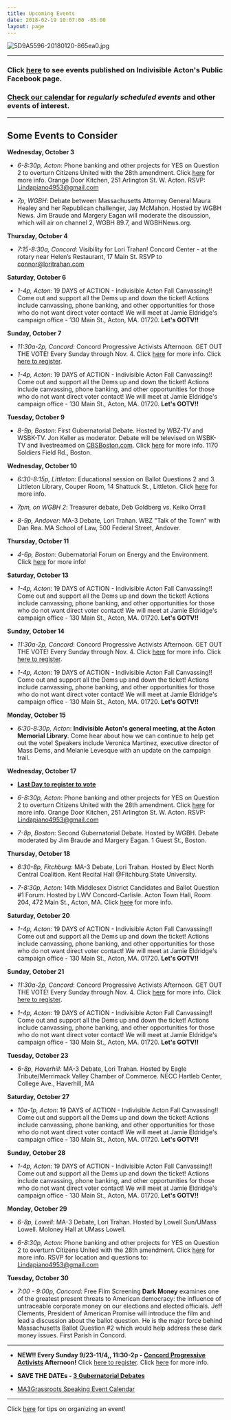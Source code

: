 ```yaml
---
title: Upcoming Events
date: 2018-02-19 10:07:00 -05:00
layout: page
---
```


![5D9A5596-20180120-865ea0.jpg](/uploads/5D9A5596-20180120-865ea0.jpg)

---

### Click [here](https://www.facebook.com/pg/IndivisibleActon/events/?ref=page_internal) to see events published on Indivisible Acton's Public Facebook page.

### [Check our calendar](http://www.indivisibleacton.org/calendar.html) for *regularly scheduled events* and other events of interest.

---

## Some Events to Consider

**Wednesday, October 3**

* *6-8:30p, Acton*:  Phone banking and other projects for YES on Question 2 to overturn Citizens United with the 28th amendment. Click [here](http://www.indivisibleacton.org/2018/09/21/yes-on-2.html) for more info. Orange Door Kitchen, 251 Arlington St. W. Acton. RSVP: Lindapiano4953@gmail.com


* *7p, WGBH*:  Debate between Massachusetts Attorney General Maura Healey and her Republican challenger, Jay McMahon. Hosted by WGBH News. Jim Braude and Margery Eagan will moderate the discussion, which will air on channel 2, WGBH 89.7, and WGBHNews.org.

**Thursday, October 4**

* *7:15-8:30a, Concord*: Visibility for Lori Trahan!  Concord Center - at the rotary near Helen’s Restaurant, 17 Main St.  RSVP to connor@loritrahan.com

**Saturday, October 6**

* *1-4p, Acton*: 19 DAYS of ACTION - Indivisible Acton Fall Canvassing!!  Come out and support all the Dems up and down the ticket! Actions include canvassing, phone banking, and other opportunities for those who do not want direct voter contact!  We will meet at Jamie Eldridge's campaign office - 130 Main St., Acton, MA. 01720.  **Let's GOTV!!**

**Sunday, October 7**

* *11:30a-2p, Concord*: Concord Progressive Activists Afternoon. GET OUT THE VOTE!  Every Sunday through Nov. 4. Click [here](/uploads/ConcordProgressiveActivistAfternoons-993d55.png) for more info.  Click [here to register](http://bit.ly/2x1jA6a).

* *1-4p, Acton*: 19 DAYS of ACTION - Indivisible Acton Fall Canvassing!!  Come out and support all the Dems up and down the ticket! Actions include canvassing, phone banking, and other opportunities for those who do not want direct voter contact!  We will meet at Jamie Eldridge's campaign office - 130 Main St., Acton, MA. 01720.  **Let's GOTV!!**

**Tuesday, October 9**

* *8-9p, Boston*: First Gubernatorial Debate.  Hosted by WBZ-TV and WSBK-TV. Jon Keller as moderator. Debate will be televised on WSBK-TV and livestreamed on [CBSBoston.com](https://boston.cbslocal.com). Click [here](https://boston.cbslocal.com/2018/10/02/massachusetts-governors-debate-wbz-charlie-baker-jay-gonalez/) for more info. 1170 Soldiers Field Rd., Boston.

**Wednesday, October 10**

* *6:30-8:15p, Littleton*: Educational session on Ballot Questions 2 and 3. Littleton Library, Couper Room, 14 Shattuck St., Littleton. Click [here](http://www.indivisibleacton.org/2018/10/01/learn-about-ballot-questions-2-and-3.html) for more info.

* *7pm, on WGBH 2*: Treasurer debate, Deb Goldberg vs. Keiko Orrall

* *8-9p, Andover*: MA-3 Debate, Lori Trahan. WBZ "Talk of the Town" with Dan Rea. MA School of Law, 500 Federal Street, Andover.

**Thursday, October 11**

* *4-6p, Boston*: Gubernatorial Forum on Energy and the Environment. Click [here](https://www.eventbrite.com/e/gubernatorial-forum-on-energy-and-the-environment-tickets-50782857895?ref=eios&aff=eios) for more info!

**Saturday, October 13**

* *1-4p, Acton*: 19 DAYS of ACTION - Indivisible Acton Fall Canvassing!!  Come out and support all the Dems up and down the ticket! Actions include canvassing, phone banking, and other opportunities for those who do not want direct voter contact!  We will meet at Jamie Eldridge's campaign office - 130 Main St., Acton, MA. 01720.  **Let's GOTV!!**

**Sunday, October 14**

* *11:30a-2p, Concord*: Concord Progressive Activists Afternoon. GET OUT THE VOTE!  Every Sunday through Nov. 4. Click [here](/uploads/ConcordProgressiveActivistAfternoons-993d55.png) for more info.  Click [here to register](http://bit.ly/2x1jA6a).

* *1-4p, Acton*: 19 DAYS of ACTION - Indivisible Acton Fall Canvassing!!  Come out and support all the Dems up and down the ticket! Actions include canvassing, phone banking, and other opportunities for those who do not want direct voter contact!  We will meet at Jamie Eldridge's campaign office - 130 Main St., Acton, MA. 01720.  **Let's GOTV!!**

**Monday, October 15**

* *6:30-8:30p, Acton*: **Indivisible Acton's general meeting, at the Acton Memorial Library**. Come hear about how we can continue to help get out the vote! Speakers include Veronica Martinez, executive director of Mass Dems, and Melanie Levesque with an update on the campaign trail.


**Wednesday, October 17**

* **[Last Day to register to vote](https://www.sec.state.ma.us/VoterRegistrationSearch/MyVoterRegStatus.aspx)**

* *6-8:30p, Acton*:  Phone banking and other projects for YES on Question 2 to overturn Citizens United with the 28th amendment.  Click [here](http://www.indivisibleacton.org/2018/09/21/yes-on-2.html) for more info. Orange Door Kitchen, 251 Arlington St. W. Acton. RSVP: Lindapiano4953@gmail.com

* *7-8p, Boston*: Second Gubernatorial Debate. Hosted by WGBH. Debate moderated by Jim Braude and Margery Eagan. 1 Guest St., Boston.

**Thursday, October 18**

* *6:30-8p, Fitchburg*: MA-3 Debate, Lori Trahan.  Hosted by Elect North Central Coalition.  Kent Recital Hall @Fitchburg State University.

* *7-8:30p, Acton*: 14th Middlesex District Candidates and Ballot Question #1 Forum. Hosted by LWV Concord-Carlisle. Acton Town Hall, Room 204, 472 Main St., Acton, MA.  Click [here](https://my.lwv.org/massachusetts/concord-carlisle/election-town-meeting/state-and-national-election-2018) for more info.

**Saturday, October 20**

* *1-4p, Acton*: 19 DAYS of ACTION - Indivisible Acton Fall Canvassing!!  Come out and support all the Dems up and down the ticket! Actions include canvassing, phone banking, and other opportunities for those who do not want direct voter contact!  We will meet at Jamie Eldridge's campaign office - 130 Main St., Acton, MA. 01720.  **Let's GOTV!!**

**Sunday, October 21**

* *11:30a-2p, Concord*: Concord Progressive Activists Afternoon. GET OUT THE VOTE!  Every Sunday through Nov. 4. Click [here](/uploads/ConcordProgressiveActivistAfternoons-993d55.png) for more info.  Click [here to register](http://bit.ly/2x1jA6a).

* *1-4p, Acton*: 19 DAYS of ACTION - Indivisible Acton Fall Canvassing!!  Come out and support all the Dems up and down the ticket! Actions include canvassing, phone banking, and other opportunities for those who do not want direct voter contact!  We will meet at Jamie Eldridge's campaign office - 130 Main St., Acton, MA. 01720.  **Let's GOTV!!**

**Tuesday, October 23**

* *6-8p, Haverhill*: MA-3 Debate, Lori Trahan.  Hosted by Eagle Tribute/Merrimack Valley Chamber of Commerce.  NECC Hartleb Center, College Ave., Haverhill, MA

**Saturday, October 27**

* *10a-1p, Acton*: 19 DAYS of ACTION - Indivisible Acton Fall Canvassing!!  Come out and support all the Dems up and down the ticket! Actions include canvassing, phone banking, and other opportunities for those who do not want direct voter contact!  We will meet at Jamie Eldridge's campaign office - 130 Main St., Acton, MA. 01720.  **Let's GOTV!!**

**Sunday, October 28**

* *1-4p, Acton*: 19 DAYS of ACTION - Indivisible Acton Fall Canvassing!!  Come out and support all the Dems up and down the ticket! Actions include canvassing, phone banking, and other opportunities for those who do not want direct voter contact!  We will meet at Jamie Eldridge's campaign office - 130 Main St., Acton, MA. 01720.  **Let's GOTV!!**

**Monday, October 29**

* *6-8p, Lowell*: MA-3 Debate, Lori Trahan.  Hosted by Lowell Sun/UMass Lowell.  Moloney Hall at UMass Lowell.


* *6-8:30p, Acton*:  Phone banking and other projects for YES on Question 2 to overturn Citizens United with the 28th amendment. Click [here](http://www.indivisibleacton.org/2018/09/21/yes-on-2.html) for more info. RSVP for location and questions to: Lindapiano4953@gmail.com

**Tuesday, October 30**

* *7:00 - 9:00p, Concord*: Free Film Screening **Dark Money** examines one of the greatest present threats to American democracy: the influence of untraceable corporate money on our elections and elected officials. Jeff Clements, President of American Promise will introduce the film and lead a discussion about the ballot question. He is the major force behind Massachusetts Ballot Question #2 which would help address these dark money issues. First Parish in Concord.

---

* **NEW!!  Every Sunday 9/23-11/4,, 11:30-2p - [Concord Progressive Activists](https://www.facebook.com/VoteBlueNovember/) Afternoon!** Click [here to register](http://bit.ly/2x1jA6a).  Click [here](/uploads/ConcordProgressiveActivistAfternoons-993d55.png) for more info.


* **SAVE THE DATEs - [3 Gubernatorial Debates](http://www.indivisibleacton.org/2018/09/26/3-gubernatorial-debates.html)**


* [MA3Grassroots Speaking Event Calendar](https://www.ma3grassroots.com/event-calendar)

---

Click [here](http://www.indivisibleacton.org/events/organize-an-event.html) for tips on organizing an event!